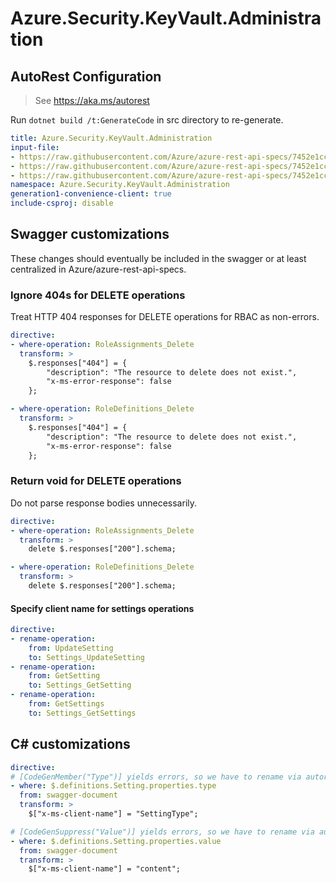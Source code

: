 # Azure.Security.KeyVault.Administration

## AutoRest Configuration

> See https://aka.ms/autorest

Run `dotnet build /t:GenerateCode` in src directory to re-generate.

``` yaml
title: Azure.Security.KeyVault.Administration
input-file:
- https://raw.githubusercontent.com/Azure/azure-rest-api-specs/7452e1cc7db72fbc6cd9539b390d8b8e5c2a1864/specification/keyvault/data-plane/Microsoft.KeyVault/stable/7.5/rbac.json
- https://raw.githubusercontent.com/Azure/azure-rest-api-specs/7452e1cc7db72fbc6cd9539b390d8b8e5c2a1864/specification/keyvault/data-plane/Microsoft.KeyVault/stable/7.5/backuprestore.json
- https://raw.githubusercontent.com/Azure/azure-rest-api-specs/7452e1cc7db72fbc6cd9539b390d8b8e5c2a1864/specification/keyvault/data-plane/Microsoft.KeyVault/stable/7.5/settings.json
namespace: Azure.Security.KeyVault.Administration
generation1-convenience-client: true
include-csproj: disable
```

## Swagger customizations

These changes should eventually be included in the swagger or at least centralized in Azure/azure-rest-api-specs.

### Ignore 404s for DELETE operations

Treat HTTP 404 responses for DELETE operations for RBAC as non-errors.

``` yaml
directive:
- where-operation: RoleAssignments_Delete
  transform: >
    $.responses["404"] = {
        "description": "The resource to delete does not exist.",
        "x-ms-error-response": false
    };

- where-operation: RoleDefinitions_Delete
  transform: >
    $.responses["404"] = {
        "description": "The resource to delete does not exist.",
        "x-ms-error-response": false
    };
```

### Return void for DELETE operations

Do not parse response bodies unnecessarily.

``` yaml
directive:
- where-operation: RoleAssignments_Delete
  transform: >
    delete $.responses["200"].schema;

- where-operation: RoleDefinitions_Delete
  transform: >
    delete $.responses["200"].schema;
```

#### Specify client name for settings operations

``` yaml
directive:
- rename-operation:
    from: UpdateSetting
    to: Settings_UpdateSetting
- rename-operation:
    from: GetSetting
    to: Settings_GetSetting
- rename-operation:
    from: GetSettings
    to: Settings_GetSettings
```

## C# customizations

``` yaml
directive:
# [CodeGenMember("Type")] yields errors, so we have to rename via autorest transform.
- where: $.definitions.Setting.properties.type
  from: swagger-document
  transform: >
    $["x-ms-client-name"] = "SettingType";

# [CodeGenSuppress("Value")] yields errors, so we have to rename via autorest transforms.
- where: $.definitions.Setting.properties.value
  from: swagger-document
  transform: >
    $["x-ms-client-name"] = "content";
```

